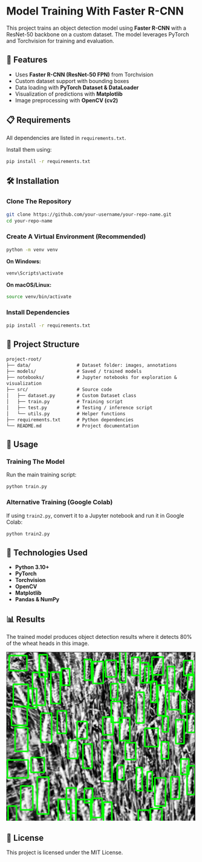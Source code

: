 # Model Training With Faster R-CNN

This project trains an object detection model using **Faster R-CNN** with a ResNet-50 backbone on a custom dataset. The model leverages PyTorch and Torchvision for training and evaluation.

## 🚀 Features

- Uses **Faster R-CNN (ResNet-50 FPN)** from Torchvision
- Custom dataset support with bounding boxes
- Data loading with **PyTorch Dataset & DataLoader**
- Visualization of predictions with **Matplotlib**
- Image preprocessing with **OpenCV (cv2)**

## 📋 Requirements

All dependencies are listed in `requirements.txt`.

Install them using:
```bash
pip install -r requirements.txt
```

## 🛠️ Installation

### Clone The Repository
```bash
git clone https://github.com/your-username/your-repo-name.git
cd your-repo-name
```

### Create A Virtual Environment (Recommended)
```bash
python -m venv venv
```

**On Windows:**
```bash
venv\Scripts\activate
```

**On macOS/Linux:**
```bash
source venv/bin/activate
```

### Install Dependencies
```bash
pip install -r requirements.txt
```

## 📂 Project Structure

```
project-root/
├── data/                 # Dataset folder: images, annotations
├── models/               # Saved / trained models
├── notebooks/            # Jupyter notebooks for exploration & visualization
├── src/                  # Source code
│   ├── dataset.py        # Custom Dataset class
│   ├── train.py          # Training script
│   ├── test.py           # Testing / inference script
│   └── utils.py          # Helper functions
├── requirements.txt      # Python dependencies
└── README.md             # Project documentation
```

## 🔧 Usage

### Training The Model

Run the main training script:
```bash
python train.py
```

### Alternative Training (Google Colab)

If using `train2.py`, convert it to a Jupyter notebook and run it in Google Colab:
```bash
python train2.py
```

## 🧪 Technologies Used

- **Python 3.10+**
- **PyTorch**
- **Torchvision**
- **OpenCV**
- **Matplotlib**
- **Pandas & NumPy**

## 📊 Results

The trained model produces object detection results where it detects 80% of the wheat heads in this image.

![Sample Wheat Image](images/readme.png)

## 📄 License

This project is licensed under the MIT License.
